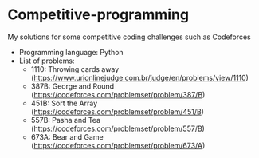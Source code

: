 # Competitive-programming

My solutions for some competitive coding challenges such as Codeforces 

* Programming language: Python
* List of problems:
  - 1110: Throwing cards away (https://www.urionlinejudge.com.br/judge/en/problems/view/1110)
  - 387B: George and Round (https://codeforces.com/problemset/problem/387/B)
  - 451B: Sort the Array (https://codeforces.com/problemset/problem/451/B)
  - 557B: Pasha and Tea (https://codeforces.com/problemset/problem/557/B)
  - 673A: Bear and Game (https://codeforces.com/problemset/problem/673/A)
